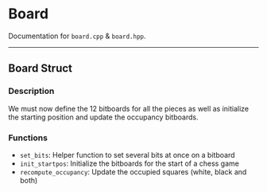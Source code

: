 # Board 
Documentation for `board.cpp` & `board.hpp`. 

---

## Board Struct 
### Description
We must now define the 12 bitboards for all the pieces as well as initialize the starting position and update the occupancy bitboards. 

### Functions 
- `set_bits`: Helper function to set several bits at once on a bitboard
- `init_startpos`: Initialize the bitboards for the start of a chess game
- `recompute_occupancy`: Update the occupied squares (white, black and both)

